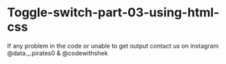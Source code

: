 # Toggle-switch-part-03-using-html-css

If any problem in the code or unable to get output contact us on instagram @data._.pirates0 & @codewithshek
